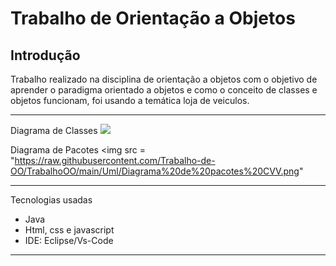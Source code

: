 # **Trabalho de Orientação a Objetos**

## Introdução 

Trabalho realizado na disciplina de orientação a objetos com o objetivo de aprender o paradigma orientado a objetos e como o conceito de classes e objetos funcionam, foi usando a temática loja de veiculos.

---

Diagrama de Classes
<img  src = "https://raw.githubusercontent.com/Trabalho-de-OO/TrabalhoOO/main/Uml/UML%20DE%20OO.jpg">

Diagrama de Pacotes
<img src = "https://raw.githubusercontent.com/Trabalho-de-OO/TrabalhoOO/main/Uml/Diagrama%20de%20pacotes%20CVV.png"

---
Tecnologias usadas 
- Java
- Html, css e javascript
- IDE: Eclipse/Vs-Code
---









